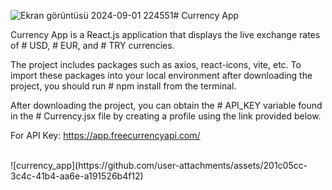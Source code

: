 ![Ekran görüntüsü 2024-09-01 224551](https://github.com/user-attachments/assets/2d8c8f6c-29ef-426f-8c55-30aa0959298d)# Currency App



Currency App is a React.js application that displays the live exchange rates of # USD, # EUR, and # TRY currencies.

The project includes packages such as axios, react-icons, vite, etc. To import these packages into your local environment after downloading the project, you should run # npm install from the terminal.

After downloading the project, you can obtain the # API_KEY variable found in the # Currency.jsx file by creating a profile using the link provided below.

For API Key: https://app.freecurrencyapi.com/

<br>
![currency_app](https://github.com/user-attachments/assets/201c05cc-3c4c-41b4-aa6e-a191526b4f12)



